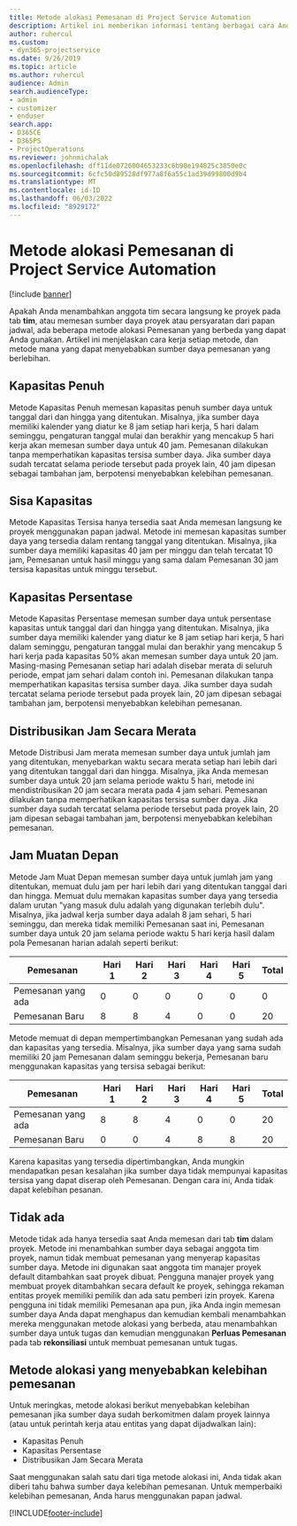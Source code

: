 ```yaml
---
title: Metode alokasi Pemesanan di Project Service Automation
description: Artikel ini memberikan informasi tentang berbagai cara Anda dapat memesan alokasi.
author: ruhercul
ms.custom:
- dyn365-projectservice
ms.date: 9/26/2019
ms.topic: article
ms.author: ruhercul
audience: Admin
search.audienceType:
- admin
- customizer
- enduser
search.app:
- D365CE
- D365PS
- ProjectOperations
ms.reviewer: johnmichalak
ms.openlocfilehash: dff11de0726004653233c6b90e194825c3850e0c
ms.sourcegitcommit: 6cfc50d89528df977a8f6a55c1ad39d99800d9b4
ms.translationtype: MT
ms.contentlocale: id-ID
ms.lasthandoff: 06/03/2022
ms.locfileid: "8929172"
---
```

# <a name="booking-allocation-methods-in-project-service-automation"></a>Metode alokasi Pemesanan di Project Service Automation

[!include [banner](../includes/psa-now-project-operations.md)]

Apakah Anda menambahkan anggota tim secara langsung ke proyek pada tab **tim**, atau memesan sumber daya proyek atau persyaratan dari papan jadwal, ada beberapa metode alokasi Pemesanan yang berbeda yang dapat Anda gunakan. Artikel ini menjelaskan cara kerja setiap metode, dan metode mana yang dapat menyebabkan sumber daya pemesanan yang berlebihan.

## <a name="full-capacity"></a>Kapasitas Penuh 
Metode Kapasitas Penuh memesan kapasitas penuh sumber daya untuk tanggal dari dan hingga yang ditentukan. Misalnya, jika sumber daya memiliki kalender yang diatur ke 8 jam setiap hari kerja, 5 hari dalam seminggu, pengaturan tanggal mulai dan berakhir yang mencakup 5 hari kerja akan memesan sumber daya untuk 40 jam. Pemesanan dilakukan tanpa memperhatikan kapasitas tersisa sumber daya. Jika sumber daya sudah tercatat selama periode tersebut pada proyek lain, 40 jam dipesan sebagai tambahan jam, berpotensi menyebabkan kelebihan pemesanan.

## <a name="remaining-capacity"></a>Sisa Kapasitas
Metode Kapasitas Tersisa hanya tersedia saat Anda memesan langsung ke proyek menggunakan papan jadwal. Metode ini memesan kapasitas sumber daya yang tersedia dalam rentang tanggal yang ditentukan. Misalnya, jika sumber daya memiliki kapasitas 40 jam per minggu dan telah tercatat 10 jam, Pemesanan untuk hasil minggu yang sama dalam Pemesanan 30 jam tersisa kapasitas untuk minggu tersebut.

## <a name="percentage-capacity"></a>Kapasitas Persentase
Metode Kapasitas Persentase memesan sumber daya untuk persentase kapasitas untuk tanggal dari dan hingga yang ditentukan. Misalnya, jika sumber daya memiliki kalender yang diatur ke 8 jam setiap hari kerja, 5 hari dalam seminggu, pengaturan tanggal mulai dan berakhir yang mencakup 5 hari kerja pada kapasitas 50% akan memesan sumber daya untuk 20 jam. Masing-masing Pemesanan setiap hari adalah disebar merata di seluruh periode, empat jam sehari dalam contoh ini. Pemesanan dilakukan tanpa memperhatikan kapasitas tersisa sumber daya. Jika sumber daya sudah tercatat selama periode tersebut pada proyek lain, 20 jam dipesan sebagai tambahan jam, berpotensi menyebabkan kelebihan pemesanan.

## <a name="evenly-distribute-hours"></a>Distribusikan Jam Secara Merata
Metode Distribusi Jam merata memesan sumber daya untuk jumlah jam yang ditentukan, menyebarkan waktu secara merata setiap hari lebih dari yang ditentukan tanggal dari dan hingga. Misalnya, jika Anda memesan sumber daya untuk 20 jam selama periode waktu 5 hari, metode ini mendistribusikan 20 jam secara merata pada 4 jam sehari. Pemesanan dilakukan tanpa memperhatikan kapasitas tersisa sumber daya. Jika sumber daya sudah tercatat selama periode tersebut pada proyek lain, 20 jam dipesan sebagai tambahan jam, berpotensi menyebabkan kelebihan pemesanan.

## <a name="front-load-hours"></a>Jam Muatan Depan
Metode Jam Muat Depan memesan sumber daya untuk jumlah jam yang ditentukan, memuat dulu jam per hari lebih dari yang ditentukan tanggal dari dan hingga. Memuat dulu memakan kapasitas sumber daya yang tersedia dalam urutan "yang masuk dulu adalah yang digunakan terlebih dulu". Misalnya, jika jadwal kerja sumber daya adalah 8 jam sehari, 5 hari seminggu, dan mereka tidak memiliki Pemesanan saat ini, Pemesanan sumber daya untuk 20 jam selama periode waktu 5 hari kerja hasil dalam pola Pemesanan harian adalah seperti berikut: 

|         Pemesanan          |    Hari 1    |    Hari 2    |    Hari 3    |    Hari 4    |    Hari 5    |    Total    |
|---------------------------|-------------|-------------|-------------|-------------|-------------|-------------|
|    Pemesanan yang ada    |    0        |    0        |    0        |    0        |    0        |    0        |
|    Pemesanan Baru          |    8        |    8        |    4        |    0        |    0        |    20       |

Metode memuat di depan mempertimbangkan Pemesanan yang sudah ada dan kapasitas yang tersedia. Misalnya, jika sumber daya yang sama sudah memiliki 20 jam Pemesanan dalam seminggu bekerja, Pemesanan baru menggunakan kapasitas yang tersisa sebagai berikut:

|   Pemesanan          | Hari 1 | Hari 2 | Hari 3 | Hari 4 | Hari 5 | Total |
|---------------------|-------|-------|-------|-------|-------|-------|
| Pemesanan yang ada | 8     | 8     | 4     | 0     | 0     | 20    |
| Pemesanan Baru       | 0     | 0     | 4     | 8     | 8     | 20    |

Karena kapasitas yang tersedia dipertimbangkan, Anda mungkin mendapatkan pesan kesalahan jika sumber daya tidak mempunyai kapasitas tersisa yang dapat diserap oleh Pemesanan. Dengan cara ini, Anda tidak dapat kelebihan pesanan.

## <a name="none"></a>Tidak ada
Metode tidak ada hanya tersedia saat Anda memesan dari tab **tim** dalam proyek. Metode ini menambahkan sumber daya sebagai anggota tim proyek, namun tidak membuat pemesanan yang menyerap kapasitas sumber daya. Metode ini digunakan saat anggota tim manajer proyek default ditambahkan saat proyek dibuat. Pengguna manajer proyek yang membuat proyek ditambahkan secara default ke proyek, sehingga rekaman entitas proyek memiliki pemilik dan ada satu pemberi izin proyek. Karena pengguna ini tidak memiliki Pemesanan apa pun, jika Anda ingin memesan sumber daya Anda dapat menghapus dan kemudian kembali menambahkan mereka menggunakan metode alokasi yang berbeda, atau menambahkan sumber daya untuk tugas dan kemudian menggunakan **Perluas Pemesanan** pada tab **rekonsiliasi** untuk membuat pemesanan untuk tugas.

## <a name="allocation-methods-that-lead-to-overbooking"></a>Metode alokasi yang menyebabkan kelebihan pemesanan
Untuk meringkas, metode alokasi berikut menyebabkan kelebihan pemesanan jika sumber daya sudah berkomitmen dalam proyek lainnya (atau untuk perintah kerja atau entitas yang dapat dijadwalkan lain):

- Kapasitas Penuh
- Kapasitas Persentase
- Distribusikan Jam Secara Merata

Saat menggunakan salah satu dari tiga metode alokasi ini, Anda tidak akan diberi tahu bahwa sumber daya kelebihan pemesanan. Untuk memperbaiki kelebihan pemesanan, Anda harus menggunakan papan jadwal.


[!INCLUDE[footer-include](../includes/footer-banner.md)]
